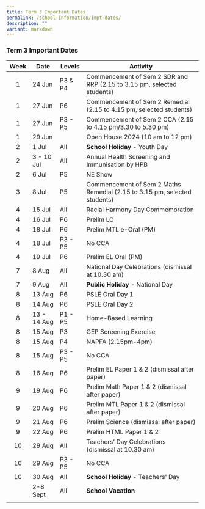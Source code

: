 ```yaml
---
title: Term 3 Important Dates
permalink: /school-information/impt-dates/
description: ""
variant: markdown
---
```

### Term 3 Important Dates

| Week | Date | Levels | Activity |
|:---:| -------- | --- | --- |
| 1 | 24 Jun | P3 & P4 | Commencement of Sem 2 SDR and RRP (2.15 to 3.15 pm, selected students) |
| 1 | 27 Jun | P6 | Commencement of Sem 2 Remedial (2.15 to 4.15 pm, selected students) |
| 1 | 27 Jun | P3 - P5 | Commencement of Sem 2 CCA (2.15 to 4.15 pm/3.30 to 5.30 pm) |
| 1 | 29 Jun |  | Open House 2024 (10 am to 12 pm) |
| 2 | 1 Jul | All | **School Holiday** - Youth Day |
| 2 | 3 - 10 Jul | All | Annual Health Screening and Immunisation by HPB |
| 2 | 6 Jul | P5 | NE Show |
| 3 | 8 Jul | P5 | Commencement of Sem 2 Maths Remedial (2.15 to 3.15 pm, selected students) |
| 4 | 15 Jul | All | Racial Harmony Day Commemoration |
| 4 | 16 Jul | P6 | Prelim LC |
| 4 | 18 Jul | P6 | Prelim MTL e-Oral (PM) |
| 4 | 18 Jul  | P3 - P5 | No CCA |
| 4 | 19 Jul | P6 | Prelim EL Oral (PM) |
| 7 | 8 Aug | All | National Day Celebrations (dismissal at 10.30 am) |
| 7 | 9 Aug | All | **Public Holiday** - National Day |
| 8 | 13 Aug | P6 | PSLE Oral Day 1  |
| 8 | 14 Aug | P6 | PSLE Oral Day 2  |
| 8 | 13 - 14 Aug | P1 - P5 | Home-Based Learning |
| 8 | 15 Aug | P3 | GEP Screening Exercise |
| 8 | 15 Aug | P4 | NAPFA (2.15pm-4pm) |
| 8 | 15 Aug | P3 - P5 | No CCA |
| 8 | 16 Aug | P6 | Prelim EL Paper 1 & 2 (dismissal after paper) |
| 9 | 19 Aug | P6 | Prelim Math Paper 1 & 2 (dismissal after paper) |
| 9 | 20 Aug | P6 | Prelim MTL Paper 1 & 2 (dismissal after paper) |
| 9 | 21 Aug | P6 | Prelim Science (dismissal after paper) |
| 9 | 22 Aug | P6 | Prelim HTML Paper 1 & 2 |
| 10 | 29 Aug | All | Teachers’ Day Celebrations (dismissal at 10.30 am) |
| 10 | 29 Aug | P3 - P5 | No CCA |
| 10 | 30 Aug | All | **School Holiday** - Teachers' Day |
|  | 2-8 Sept | All | **School Vacation** |
|  |  |  |  |